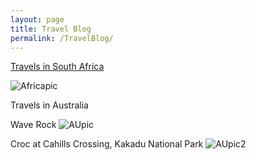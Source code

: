 ```yaml
---
layout: page
title: Travel Blog
permalink: /TravelBlog/
---
```


[Travels in South Africa]({{TiffanyVlaar.github.io}}/jekyll/update/2019/05/04/TravelsinSA.html)

![Africapic]({{TiffanyVlaar.github.io}}/pics/test.JPG)

Travels in Australia

Wave Rock
![AUpic]({{TiffanyVlaar.github.io}}/pics/WaveRock.JPG)

Croc at Cahills Crossing, Kakadu National Park
![AUpic2]({{TiffanyVlaar.github.io}}/pics/Croc.JPG)